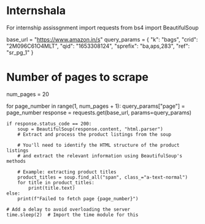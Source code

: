 # Internshala
For internship assissgnment
import requests
from bs4 import BeautifulSoup

base_url = "https://www.amazon.in/s"
query_params = {
    "k": "bags",
    "crid": "2M096C61O4MLT",
    "qid": "1653308124",
    "sprefix": "ba,aps,283",
    "ref": "sr_pg_1"
}

# Number of pages to scrape
num_pages = 20

for page_number in range(1, num_pages + 1):
    query_params["page"] = page_number
    response = requests.get(base_url, params=query_params)
    
    if response.status_code == 200:
        soup = BeautifulSoup(response.content, "html.parser")
        # Extract and process the product listings from the soup
        
        # You'll need to identify the HTML structure of the product listings
        # and extract the relevant information using BeautifulSoup's methods
        
        # Example: extracting product titles
        product_titles = soup.find_all("span", class_="a-text-normal")
        for title in product_titles:
            print(title.text)
    else:
        print(f"Failed to fetch page {page_number}")

    # Add a delay to avoid overloading the server
    time.sleep(2)  # Import the time module for this
    
